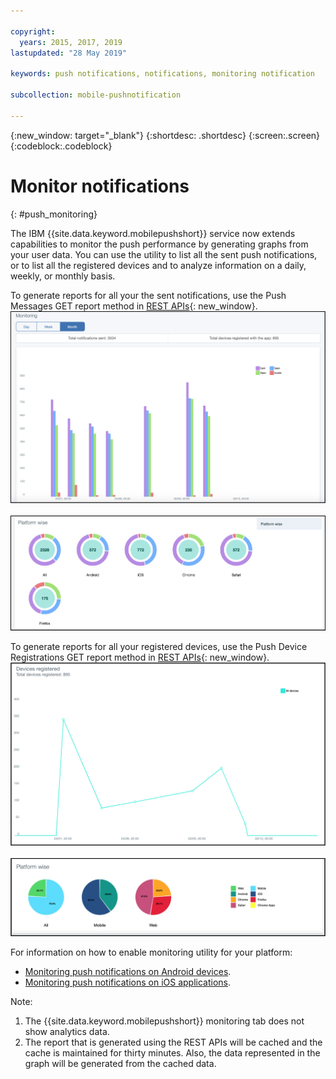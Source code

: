 ```yaml
---

copyright:
  years: 2015, 2017, 2019
lastupdated: "28 May 2019"

keywords: push notifications, notifications, monitoring notification

subcollection: mobile-pushnotification

---
```


{:new_window: target="_blank"}
{:shortdesc: .shortdesc}
{:screen:.screen}
{:codeblock:.codeblock}

# Monitor notifications 
{: #push_monitoring}

The IBM {{site.data.keyword.mobilepushshort}} service now extends capabilities to monitor the push performance by generating graphs from your user data. You can use the utility to list all the sent push notifications, or to list all the registered devices and to analyze information on a daily, weekly, or monthly basis.

To generate reports for all your the sent notifications, use the Push Messages GET report method in [REST APIs](https://eu-gb.imfpush.cloud.ibm.com/imfpush/#!/messages/get_apps_applicationId_messages_report){: new_window}. 
	![Sent notifications report - bar graph](images/monitoring_messages1.png)
<br>&nbsp;</br>
	![Sent notifications report - sector diagram](images/monitoring_messages2.png)

To generate reports for all your registered devices, use the Push Device Registrations GET report method in [REST APIs](https://eu-gb.imfpush.cloud.ibm.com/imfpush/#!/devices/get_apps_applicationId_devices_report){: new_window}.
	![Registered devices report - line graph](images/monitoring_devices1.png)
<br>&nbsp;</br>
	![Registered devices report - pie graph](images/monitoring_devices2.png)


For information on how to enable monitoring utility for your platform:

 - [Monitoring push notifications on Android devices](https://github.com/ibm-bluemix-mobile-services/bms-clientsdk-android-push/tree/Doc#monitoring).
 - [Monitoring push notifications on iOS applications](https://github.com/ibm-bluemix-mobile-services/bms-clientsdk-swift-push/tree/Doc#enable-monitoring).

Note:

1. The {{site.data.keyword.mobilepushshort}} monitoring tab does not show analytics data.
2. The report that is generated using the REST APIs will be cached and the cache is maintained for thirty minutes.
Also, the data represented in the graph will be generated from the cached data.
 
